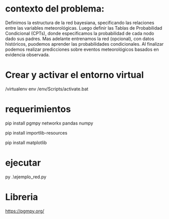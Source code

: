 # contexto del problema:
Definimos la estructura de la red bayesiana, specificando las relaciones entre las variables meteorológicas.
Luego definir las Tablas de Probabilidad Condicional (CPTs), donde especificamos la probabilidad de cada nodo dado sus padres. Mas adelante entrenamos la red (opcional), con datos históricos, puodemos aprender las probabilidades condicionales. Al finalizar podemos realizar predicciones sobre eventos meteorológicos basados en evidencia observada.


# Crear y activar el entorno virtual
/virtualenv env         /env/Scripts/activate.bat

# requerimientos
pip install pgmpy networkx pandas numpy

pip install importlib-resources

pip install matplotlib

# ejecutar

py .\ejemplo_red.py  

# Libreria

https://pgmpy.org/


